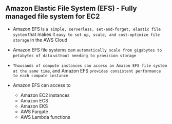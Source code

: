 ## Amazon Elastic File System (EFS) - Fully managed file system for EC2

- Amazon EFS is `a simple, serverless, set-and-forget, elastic file system` that makes it `easy to set up, scale, and cost-optimize file storage` in the AWS Cloud

- Amazon EFS file systems can `automatically scale from gigabytes to petabytes of data` `without needing to provision storage`

- `Thousands of compute instances can access an Amazon EFS file system at the same time`, and Amazon EFS `provides consistent performance to each compute instance`

- Amazon EFS can access to
  - Amazon EC2 instances
  - Amazon ECS
  - Amazon EKS
  - AWS Fargate
  - AWS Lambda functions
